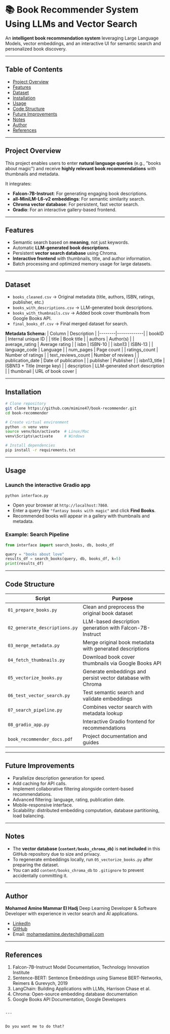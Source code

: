 
# 📚 Book Recommender System Using LLMs and Vector Search

An **intelligent book recommendation system** leveraging Large Language Models, vector embeddings, and an interactive UI for semantic search and personalized book discovery.

---

## Table of Contents
- [Project Overview](#project-overview)
- [Features](#features)
- [Dataset](#dataset)
- [Installation](#installation)
- [Usage](#usage)
- [Code Structure](#code-structure)
- [Future Improvements](#future-improvements)
- [Notes](#notes)
- [Author](#author)
- [References](#references)

---

## Project Overview

This project enables users to enter **natural language queries** (e.g., "books about magic") and receive **highly relevant book recommendations** with thumbnails and metadata. 

It integrates:
- **Falcon-7B-Instruct**: For generating engaging book descriptions.
- **all-MiniLM-L6-v2 embeddings**: For semantic similarity search.
- **Chroma vector database**: For persistent, fast vector search.
- **Gradio**: For an interactive gallery-based frontend.

---

## Features

- Semantic search based on **meaning**, not just keywords.
- Automatic **LLM-generated book descriptions**.
- Persistent **vector search database** using Chroma.
- **Interactive frontend** with thumbnails, title, and author information.
- Batch processing and optimized memory usage for large datasets.

---

## Dataset

- `books_cleaned.csv` → Original metadata (title, authors, ISBN, ratings, publisher, etc.)
- `books_with_descriptions.csv` → LLM-generated book descriptions.
- `books_with_thumbnails.csv` → Added book cover thumbnails from Google Books API.
- `final_books_df.csv` → Final merged dataset for search.

**Metadata Schema:**
| Column | Description |
|--------|-------------|
| bookID | Internal unique ID |
| title | Book title |
| authors | Author(s) |
| average_rating | Average rating |
| isbn | ISBN-10 |
| isbn13 | ISBN-13 |
| language_code | Language |
| num_pages | Page count |
| ratings_count | Number of ratings |
| text_reviews_count | Number of reviews |
| publication_date | Date of publication |
| publisher | Publisher |
| isbn13_title | ISBN13 + Title (merge key) |
| description | LLM-generated short description |
| thumbnail | URL of book cover |

---

## Installation

```bash
# Clone repository
git clone https://github.com/mimine47/book-recommender.git
cd book-recommender

# Create virtual environment
python -m venv venv
source venv/bin/activate  # Linux/Mac
venv\Scripts\activate     # Windows

# Install dependencies
pip install -r requirements.txt
````

---

## Usage

### Launch the interactive Gradio app

```bash
python interface.py
```

* Open your browser at `http://localhost:7860`.
* Enter a query like `"fantasy books with magic"` and click **Find Books**.
* Recommended books will appear in a gallery with thumbnails and metadata.

### Example: Search Pipeline

```python
from interface import search_books, db, books_df

query = "books about love"
results_df = search_books(query, db, books_df, k=5)
print(results_df)
```

---

## Code Structure

| Script                        | Purpose                                                     |
| ----------------------------- | ----------------------------------------------------------- |
| `01_prepare_books.py`         | Clean and preprocess the original book dataset              |
| `02_generate_descriptions.py` | LLM-based description generation with Falcon-7B-Instruct    |
| `03_merge_metadata.py`        | Merge original book metadata with generated descriptions    |
| `04_fetch_thumbnails.py`      | Download book cover thumbnails via Google Books API         |
| `05_vectorize_books.py`       | Generate embeddings and persist vector database with Chroma |
| `06_test_vector_search.py`    | Test semantic search and validate embeddings                |
| `07_search_pipeline.py`       | Combines vector search with metadata lookup                 |
| `08_gradio_app.py`            | Interactive Gradio frontend for recommendations             |
| `book_recommender_docs.pdf`   | Project documentation and guides                            |

---

## Future Improvements

* Parallelize description generation for speed.
* Add caching for API calls.
* Implement collaborative filtering alongside content-based recommendations.
* Advanced filtering: language, rating, publication date.
* Mobile-responsive interface.
* Scalability: distributed embedding computation, database partitioning, load balancing.

---

## Notes

* The **vector database (`content/books_chroma_db`)** is **not included** in this GitHub repository due to size and privacy.
* To regenerate embeddings locally, run `05_vectorize_books.py` after preparing the dataset.
* You can add `content/books_chroma_db` to `.gitignore` to prevent accidentally committing it.

---

## Author

**Mohamed Amine Mammar El Hadj**
Deep Learning Developer & Software Developer with experience in vector search and AI applications.

* [LinkedIn](https://www.linkedin.com/in/mohamed-amine-mammar-el-hadj-715a41295)
* [GitHub](https://github.com/mimine47)
* Email: [mohamedamine.devtech@gmail.com](mailto:mohamedamine.devtech@gmail.com)

---

## References

1. Falcon-7B-Instruct Model Documentation, Technology Innovation Institute
2. Sentence-BERT: Sentence Embeddings using Siamese BERT-Networks, Reimers & Gurevych, 2019
3. LangChain: Building Applications with LLMs, Harrison Chase et al.
4. Chroma: Open-source embedding database documentation
5. Google Books API Documentation, Google Developers

```

---


Do you want me to do that?
```
